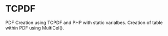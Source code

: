 # TCPDF
PDF Creation using TCPDF and PHP  with static varialbes.
Creation of table within PDF using MultiCel().
